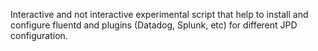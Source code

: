 Interactive and not interactive experimental script that help to install and configure fluentd and plugins (Datadog, Splunk, etc) for different JPD configuration.
